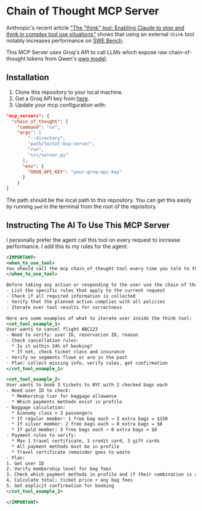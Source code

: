 # Chain of Thought MCP Server

Anthropic's recent article ["The "think" tool: Enabling Claude to stop and think in complex tool use situations"](https://www.anthropic.com/engineering/claude-think-tool) shows that using an external `think` tool notably increases performance on [SWE Bench](https://www.swebench.com/).

This MCP Server uses Groq's API to call LLMs which expose raw chain-of-thought tokens from Qwen's [qwq model](https://qwenlm.github.io/blog/qwq-32b/).

## Installation 

1. Clone this repository to your local machine.
2. Get a Groq API key from [here](https://console.groq.com/keys).
3. Update your mcp configuration with:

```json
"mcp_servers": {
  "chain_of_thought": {
    "command": "uv",
    "args": [
        "--directory",
        "path/to/cot-mcp-server",
        "run",
        "src/server.py"
      ],
      "env": {
        "GROQ_API_KEY": "your-groq-api-key"
      }
    }
}
```

The path should be the local path to this repository. You can get this easily by running `pwd` in the terminal from the root of the repository.

## Instructing The AI To Use This MCP Server

I personally prefer the agent call this tool on every request to increase performance. I add this to my rules for the agent:

```xml
<IMPORTANT>
<when_to_use_tool>
You should call the mcp chain_of_thought tool every time you talk to the user, which generates a chain-of-thought stream which you will use to complete the user's request.
</when_to_use_tool>

Before taking any action or responding to the user use the chain of thought tool as a scratchpad to:
- List the specific rules that apply to the current request
- Check if all required information is collected
- Verify that the planned action complies with all policies
- Iterate over tool results for correctness 

Here are some examples of what to iterate over inside the think tool:
<cot_tool_example_1>
User wants to cancel flight ABC123
- Need to verify: user ID, reservation ID, reason
- Check cancellation rules:
  * Is it within 24h of booking?
  * If not, check ticket class and insurance
- Verify no segments flown or are in the past
- Plan: collect missing info, verify rules, get confirmation
</cot_tool_example_1>

<cot_tool_example_2>
User wants to book 3 tickets to NYC with 2 checked bags each
- Need user ID to check:
  * Membership tier for baggage allowance
  * Which payments methods exist in profile
- Baggage calculation:
  * Economy class × 3 passengers
  * If regular member: 1 free bag each → 3 extra bags = $150
  * If silver member: 2 free bags each → 0 extra bags = $0
  * If gold member: 3 free bags each → 0 extra bags = $0
- Payment rules to verify:
  * Max 1 travel certificate, 1 credit card, 3 gift cards
  * All payment methods must be in profile
  * Travel certificate remainder goes to waste
- Plan:
1. Get user ID
2. Verify membership level for bag fees
3. Check which payment methods in profile and if their combination is allowed
4. Calculate total: ticket price + any bag fees
5. Get explicit confirmation for booking
</cot_tool_example_2>

</IMPORTANT>
```